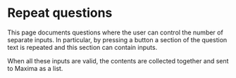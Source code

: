 # Repeat questions

This page documents questions where the user can control the number of separate inputs.  In particular, by pressing a button a section of the question text is repeated and this section can contain inputs.

When all these inputs are valid, the contents are collected together and sent to Maxima as a list.